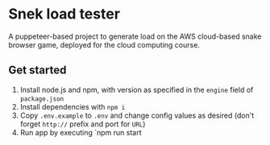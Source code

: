 # Snek load tester

A puppeteer-based project to generate load on the AWS cloud-based snake browser game, deployed for the cloud computing course.

## Get started

1. Install node.js and npm, with version as specified in the `engine` field of `package.json`
2. Install dependencies with `npm i`
3. Copy `.env.example` to `.env` and change config values as desired (don't forget `http://` prefix and port for `URL`)
4. Run app by executing `npm run start
